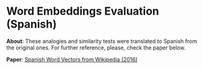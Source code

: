 # Word Embeddings Evaluation (Spanish)

**About**: These analogies and similarity tests were translated to Spanish from the original ones. For further reference, please, check the paper below.

**Paper**: [Spanish Word Vectors from Wikipedia (2016)](https://www.aclweb.org/anthology/L16-1584/)